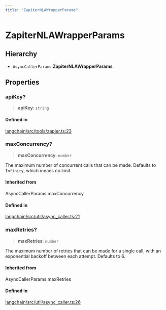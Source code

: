 ```yaml
---
title: "ZapiterNLAWrapperParams"
---
```


# ZapiterNLAWrapperParams

## Hierarchy

- `AsyncCallerParams`.**ZapiterNLAWrapperParams**

## Properties

### apiKey?

> **apiKey**: `string`

#### Defined in

[langchain/src/tools/zapier.ts:23](https://github.com/hwchase17/langchainjs/blob/ddf2996/langchain/src/tools/zapier.ts#L23)

### maxConcurrency?

> **maxConcurrency**: `number`

The maximum number of concurrent calls that can be made.
Defaults to `Infinity`, which means no limit.

#### Inherited from

AsyncCallerParams.maxConcurrency

#### Defined in

[langchain/src/util/async_caller.ts:21](https://github.com/hwchase17/langchainjs/blob/ddf2996/langchain/src/util/async_caller.ts#L21)

### maxRetries?

> **maxRetries**: `number`

The maximum number of retries that can be made for a single call,
with an exponential backoff between each attempt. Defaults to 6.

#### Inherited from

AsyncCallerParams.maxRetries

#### Defined in

[langchain/src/util/async_caller.ts:26](https://github.com/hwchase17/langchainjs/blob/ddf2996/langchain/src/util/async_caller.ts#L26)
